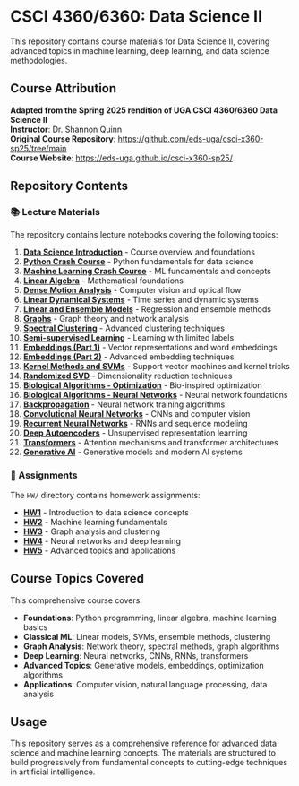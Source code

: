 # CSCI 4360/6360: Data Science II

This repository contains course materials for Data Science II, covering advanced topics in machine learning, deep learning, and data science methodologies.

## Course Attribution

**Adapted from the Spring 2025 rendition of UGA CSCI 4360/6360 Data Science II**  
**Instructor**: Dr. Shannon Quinn  
**Original Course Repository**: https://github.com/eds-uga/csci-x360-sp25/tree/main  
**Course Website**: https://eds-uga.github.io/csci-x360-sp25/

## Repository Contents

### 📚 Lecture Materials

The repository contains lecture notebooks covering the following topics:

1. **[Data Science Introduction](01_DataScienceIntro.pdf)** - Course overview and foundations
2. **[Python Crash Course](notebook/02_PythonCrashCourse.ipynb)** - Python fundamentals for data science
3. **[Machine Learning Crash Course](notebook/03_MachineLearningCrashCourse.ipynb)** - ML fundamentals and concepts
4. **[Linear Algebra](markdown/04_LinearAlgebra.md)** - Mathematical foundations
5. **[Dense Motion Analysis](notebook/05_DenseMotionAnalysis.ipynb)** - Computer vision and optical flow
6. **[Linear Dynamical Systems](notebook/06_LinearDynamicalSystems.ipynb)** - Time series and dynamic systems
7. **[Linear and Ensemble Models](notebook/07_LinearAndEnsembleModels.ipynb)** - Regression and ensemble methods
8. **[Graphs](notebook/08_Graphs.ipynb)** - Graph theory and network analysis
9. **[Spectral Clustering](notebook/09_SpectralClustering.ipynb)** - Advanced clustering techniques
10. **[Semi-supervised Learning](notebook/10_Semi-supervisedLearning.ipynb)** - Learning with limited labels
11. **[Embeddings (Part 1)](notebook/11_Embeddings_1.ipynb)** - Vector representations and word embeddings
12. **[Embeddings (Part 2)](notebook/12_Embeddings_2.ipynb)** - Advanced embedding techniques
13. **[Kernel Methods and SVMs](notebook/14_KernelMethodsAndSVMs.ipynb)** - Support vector machines and kernel tricks
14. **[Randomized SVD](notebook/15_RandomizedSVD.ipynb)** - Dimensionality reduction techniques
15. **[Biological Algorithms - Optimization](notebook/16_BiologicalAlgorithms_1_Optimization.ipynb)** - Bio-inspired optimization
16. **[Biological Algorithms - Neural Networks](notebook/17_BiologicalAlgorithms_2_NeuralNetworks.ipynb)** - Neural network foundations
17. **[Backpropagation](notebook/18_Backpropagation.ipynb)** - Neural network training algorithms
18. **[Convolutional Neural Networks](notebook/19_ConvolutionalNeuralNetworks.ipynb)** - CNNs and computer vision
19. **[Recurrent Neural Networks](notebook/20_RecurrentNeuralNetworks.ipynb)** - RNNs and sequence modeling
20. **[Deep Autoencoders](notebook/21_DeepAutoencoders.ipynb)** - Unsupervised representation learning
21. **[Transformers](notebook/22_Transformers.ipynb)** - Attention mechanisms and transformer architectures
22. **[Generative AI](notebook/23_GenerativeAI.ipynb)** - Generative models and modern AI systems

### 📝 Assignments

The `HW/` directory contains homework assignments:

- **[HW1](HW/HW1/HW1.ipynb)** - Introduction to data science concepts
- **[HW2](HW/HW2/HW2.ipynb)** - Machine learning fundamentals
- **[HW3](HW/HW3/HW3.ipynb)** - Graph analysis and clustering
- **[HW4](HW/HW4/HW4.ipynb)** - Neural networks and deep learning
- **[HW5](HW/HW5/HW5.ipynb)** - Advanced topics and applications

## Course Topics Covered

This comprehensive course covers:

- **Foundations**: Python programming, linear algebra, machine learning basics
- **Classical ML**: Linear models, SVMs, ensemble methods, clustering
- **Graph Analysis**: Network theory, spectral methods, graph algorithms
- **Deep Learning**: Neural networks, CNNs, RNNs, transformers
- **Advanced Topics**: Generative models, embeddings, optimization algorithms
- **Applications**: Computer vision, natural language processing, data analysis

## Usage

This repository serves as a comprehensive reference for advanced data science and machine learning concepts. The materials are structured to build progressively from fundamental concepts to cutting-edge techniques in artificial intelligence.